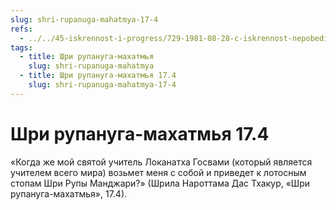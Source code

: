 ```yaml
---
slug: shri-rupanuga-mahatmya-17-4
refs:
  - ../../45-iskrennost-i-progress/729-1981-08-28-c-iskrennost-nepobedima.md
tags:
  - title: Шри рупануга-махатмья
    slug: shri-rupanuga-mahatmya
  - title: Шри рупануга-махатмья 17.4
    slug: shri-rupanuga-mahatmya-17-4
---
```


# Шри рупануга-махатмья 17.4

«Когда же мой святой учитель Локанатха Госвами (который является учителем всего мира) возьмет меня с собой и приведет к лотосным стопам Шри Рупы Манджари?» (Шрила Нароттама Дас Тхакур, «Шри рупануга-махатмья», 17.4).
